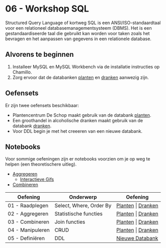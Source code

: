 # 06 - Workshop SQL

Structured Query Language of kortweg SQL is een ANSI/ISO-standaardtaal voor een relationeel databasemanagementsysteem (DBMS). Het is een gestandaardiseerde taal die gebruikt kan worden voor taken zoals het bevragen en het aanpassen van gegevens in een relationele database.

## Alvorens te beginnen
1. Installeer MySQL en MySQL Workbench via de installatie instructies op Chamillo.
2. Zorg ervoor dat de databanken [planten](exercises/planten/structure.md) en [dranken](exercises/dranken/structure.md) aanwezig zijn.

## Oefensets
Er zijn twee oefensets beschikbaar: 
- Plantencentrum De Schop maakt gebruik van de databank [planten](exercises/planten/structure.md).
- Een groothandel in alcoholische dranken maakt gebruik van de databank [dranken](exercises/dranken/structure.md).
- Voor DDL begin je met het creeeren van een nieuwe databank.

## Notebooks
Voor sommige oefeningen zijn er notebooks voorzien om je op weg te helpen (een theoretischere uitleg).
- [Aggregeren](https://nbviewer.jupyter.org/github/HOGENT-Databases/DB1-Slides/blob/master/notebooks/grouping.ipynb)
  - [Interactieve Gifs](https://dataschool.com/how-to-teach-people-sql/how-sql-aggregations-work/)
- [Combineren](https://nbviewer.jupyter.org/github/HOGENT-Databases/DB1-Slides/blob/master/notebooks/joining.ipynb)


| Oefening | Onderwerp | Oefening |
| -------- | --------- | -------- |
| 01 - Raadplegen      | Select, Where, Order By | [Planten](exercises/planten/exercise-1.md) \| [Dranken](exercises/dranken/exercise-1.md) |
| 02 - Aggregeren      | Statistische functies   | [Planten](exercises/planten/exercise-2.md) \| [Dranken](exercises/dranken/exercise-2.md) |
| 03 - Combineren      | Join functies           | [Planten](exercises/planten/exercise-3.md) \| [Dranken](exercises/dranken/exercise-3.md) |
| 04 - Manipuleren     | C~~R~~UD                | [Planten](exercises/planten/exercise-4.md) \| [Dranken](exercises/dranken/exercise-4.md) |
| 05 - Definiëren      | DDL                     | [Nieuwe Databank](exercises/ddl/exercise-1.md) |
